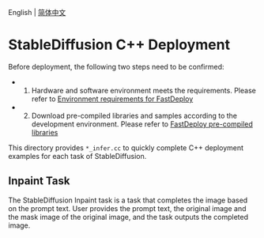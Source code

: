 English | [简体中文](README_CN.md)
# StableDiffusion C++ Deployment

Before deployment, the following two steps need to be confirmed:

- 1. Hardware and software environment meets the requirements. Please refer to [Environment requirements for FastDeploy](../../../../docs/en/build_and_install/download_prebuilt_libraries.md)
- 2. Download pre-compiled libraries and samples according to the development environment. Please refer to [FastDeploy pre-compiled libraries](../../../../docs/en/build_and_install/download_prebuilt_libraries.md)

This directory provides `*_infer.cc` to quickly complete C++ deployment examples for each task of StableDiffusion.

## Inpaint Task

The StableDiffusion Inpaint task is a task that completes the image based on the prompt text. User provides the prompt text, the original image and the mask image of the original image, and the task outputs the completed image.
